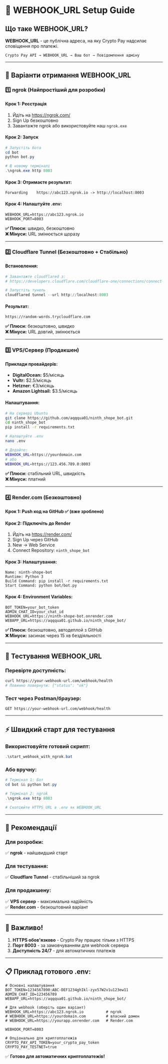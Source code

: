 # 🔗 WEBHOOK_URL Setup Guide

## Що таке WEBHOOK_URL?

**WEBHOOK_URL** - це публічна адреса, на яку Crypto Pay надсилає сповіщення про платежі.

```
Crypto Pay API → WEBHOOK_URL → Ваш бот → Повідомлення адміну
```

---

## 🚀 Варіанти отримання WEBHOOK_URL

### 1️⃣ ngrok (Найпростіший для розробки)

#### Крок 1: Реєстрація
1. Йдіть на https://ngrok.com/
2. Sign Up безкоштовно
3. Завантажте ngrok або використовуйте наш `ngrok.exe`

#### Крок 2: Запуск
```powershell
# Запустіть бота
cd bot
python bot.py

# В новому терміналі
.\ngrok.exe http 8003
```

#### Крок 3: Отримаєте результат:
```
Forwarding    https://abc123.ngrok.io -> http://localhost:8003
```

#### Крок 4: Налаштуйте .env:
```env
WEBHOOK_URL=https://abc123.ngrok.io
WEBHOOK_PORT=8003
```

**✅ Плюси:** швидко, безкоштовно  
**❌ Мінуси:** URL змінюється щоразу

---

### 2️⃣ Cloudflare Tunnel (Безкоштовно + Стабільно)

#### Встановлення:
```powershell
# Завантажте cloudflared з:
# https://developers.cloudflare.com/cloudflare-one/connections/connect-apps/install-and-setup/installation/

# Запустіть тунель
cloudflared tunnel --url http://localhost:8003
```

#### Результат:
```
https://random-words.trycloudflare.com
```

**✅ Плюси:** безкоштовно, швидко  
**❌ Мінуси:** URL довгий, змінюється

---

### 3️⃣ VPS/Сервер (Продакшен)

#### Приклади провайдерів:
- **DigitalOcean:** $5/місяць
- **Vultr:** $2.5/місяць  
- **Hetzner:** €3/місяць
- **Amazon Lightsail:** $3.5/місяць

#### Налаштування:
```bash
# На сервері Ubuntu
git clone https://github.com/aqqqua01/ninth_shope_bot.git
cd ninth_shope_bot
pip install -r requirements.txt

# Налаштуйте .env
nano .env

# Додайте:
WEBHOOK_URL=https://yourdomain.com
# або
WEBHOOK_URL=https://123.456.789.0:8003
```

**✅ Плюси:** стабільний URL, швидкість  
**❌ Мінуси:** платний

---

### 4️⃣ Render.com (Безкоштовно)

#### Крок 1: Push код на GitHub ✅ (вже зроблено)

#### Крок 2: Підключіть до Render
1. Йдіть на https://render.com/
2. Sign Up через GitHub
3. New → Web Service
4. Connect Repository: `ninth_shope_bot`

#### Крок 3: Налаштування:
```
Name: ninth-shope-bot
Runtime: Python 3
Build Command: pip install -r requirements.txt
Start Command: python bot/bot.py
```

#### Крок 4: Environment Variables:
```
BOT_TOKEN=your_bot_token
ADMIN_CHAT_ID=your_chat_id
WEBHOOK_URL=https://ninth-shope-bot.onrender.com
WEBAPP_URL=https://aqqqua01.github.io/ninth_shope_bot/
```

**✅ Плюси:** безкоштовно, автодеплой з GitHub  
**❌ Мінуси:** засинає через 15 хв бездіяльності

---

## 🔧 Тестування WEBHOOK_URL

### Перевірте доступність:
```bash
curl https://your-webhook-url.com/webhook/health
# Повинно повернути: {"status": "ok"}
```

### Тест через Postman/браузер:
```
GET https://your-webhook-url.com/webhook/health
```

---

## ⚡ Швидкий старт для тестування

### Використовуйте готовий скрипт:
```powershell
.\start_webhook_with_ngrok.bat
```

### Або вручну:
```powershell
# Термінал 1: Бот
cd bot && python bot.py

# Термінал 2: ngrok  
.\ngrok.exe http 8003

# Скопіюйте HTTPS URL в .env як WEBHOOK_URL
```

---

## 🎯 Рекомендації

### Для розробки:
✅ **ngrok** - найшвидший старт

### Для тестування:
✅ **Cloudflare Tunnel** - стабільніший за ngrok

### Для продакшену:
✅ **VPS сервер** - максимальна надійність  
✅ **Render.com** - безкоштовний варіант

---

## 🚨 Важливо!

1. **HTTPS обов'язково** - Crypto Pay працює тільки з HTTPS
2. **Порт 8003** - за замовчуванням для webhook сервера  
3. **Доступність 24/7** - для автоматичних платежів

---

## 📋 Приклад готового .env:

```env
# Основні налаштування
BOT_TOKEN=1234567890:ABC-DEF1234ghIkl-zyx57W2v1u123ew11
ADMIN_CHAT_ID=123456789
WEBAPP_URL=https://aqqqua01.github.io/ninth_shope_bot/

# Для webhook (оберіть один варіант)
WEBHOOK_URL=https://abc123.ngrok.io          # ngrok
# WEBHOOK_URL=https://yourdomain.com         # власний домен  
# WEBHOOK_URL=https://yourapp.onrender.com   # Render.com

WEBHOOK_PORT=8003

# Опціонально для криптоплатежів
CRYPTO_PAY_API_TOKEN=your_crypto_pay_token
CRYPTO_PAY_TESTNET=true
```

✅ **Готово для автоматичних криптоплатежів!**

